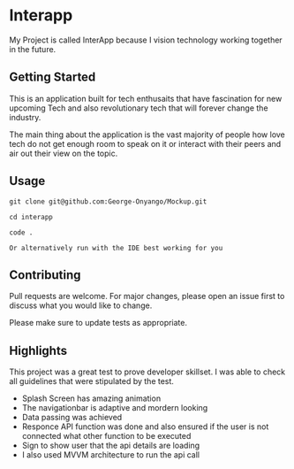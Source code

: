 # Interapp

My Project is called InterApp because I vision technology working together in the future.

## Getting Started
This is an application built for tech enthusaits that have fascination for new upcoming Tech and also revolutionary tech that will forever change the industry.

The main thing about the application is the vast majority of people how love tech do not get enough room to speak on it or interact with their peers and air out their view on the topic.

## Usage
```
git clone git@github.com:George-Onyango/Mockup.git

cd interapp

code . 

Or alternatively run with the IDE best working for you
```

## Contributing
Pull requests are welcome. For major changes, please open an issue first to discuss what you would like to change.

Please make sure to update tests as appropriate.

## Highlights

This project was a great test to prove developer skillset. I was able to check all guidelines that were stipulated by the test.
 - Splash Screen has amazing animation
 - The navigationbar is adaptive and mordern looking 
 - Data passing was achieved 
 - Responce API function was done and also ensured if the user is not connected what other function to be executed
 - Sign to show user that the api details are loading
 - I also used MVVM architecture to run the api call
